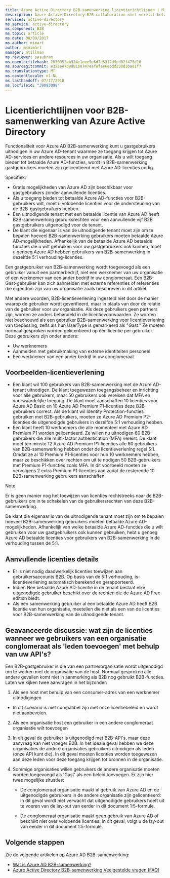 ```yaml
---
title: Azure Active Directory B2B-samenwerking licentierichtlijnen | Microsoft Docs
description: Azure Active Directory B2B collaboration niet vereist-betaalde Azure AD-licenties, maar u kunt ook ophalen betaalde functies voor gastgebruikers voor B2B
services: active-directory
ms.service: active-directory
ms.component: B2B
ms.topic: article
ms.date: 08/09/2017
ms.author: mimart
author: msmimart
manager: mtillman
ms.reviewer: sasubram
ms.openlocfilehash: 2050952eb924e1eee5e6d7d6312d9cd02f475d10
ms.sourcegitcommit: e32ea47d9d8158747eaf8fee6ebdd238d3ba01f7
ms.translationtype: MT
ms.contentlocale: nl-NL
ms.lasthandoff: 07/17/2018
ms.locfileid: "39093098"
---
```

# <a name="azure-active-directory-b2b-collaboration-licensing-guidance"></a>Licentierichtlijnen voor B2B-samenwerking van Azure Active Directory

Functionaliteit voor Azure AD B2B-samenwerking kunt u gastgebruikers uitnodigen in uw Azure AD-tenant waarmee ze toegang krijgen tot Azure AD-services en andere resources in uw organisatie. Als u wilt toegang bieden tot betaalde Azure AD-functies, wordt in B2B-samenwerking gastgebruikers moeten zijn gelicentieerd met Azure AD-licenties nodig. 

Specifiek:
* Gratis mogelijkheden van Azure AD zijn beschikbaar voor gastgebruikers zonder aanvullende licenties.
* Als u toegang bieden tot betaalde Azure AD-functies voor B2B-gebruikers wilt, moet u voldoende licenties voor de ondersteuning van de B2B-gastgebruikers hebben.
* Een uitnodigende tenant met een betaalde licentie van Azure AD heeft B2B-samenwerking gebruiksrechten voor een aanvullende vijf B2B gastgebruikers uitgenodigd voor de tenant.
* De klant die eigenaar is van de uitnodigende tenant moet zijn om te bepalen hoeveel B2B-samenwerking gebruikers moeten betaalde Azure AD-mogelijkheden. Afhankelijk van de betaalde Azure AD betaalde functies die u wilt gebruiken voor uw gastgebruikers ook kunnen, moet u genoeg Azure AD hebben gebruikers van B2B-samenwerking in dezelfde 5:1 verhouding-licenties.

Een gastgebruiker van B2B-samenwerking wordt toegevoegd als een gebruiker vanuit een partnerbedrijf, niet een werknemer van uw organisatie of een werknemer van een ander bedrijf in uw conglomeraat. Een B2B-Gast-gebruiker kan zich aanmelden met externe referenties of referenties die eigendom zijn van uw organisatie zoals beschreven in dit artikel. 

Met andere woorden, B2B-licentieverlening ingesteld niet door de manier waarop de gebruiker wordt geverifieerd, maar in plaats van door de relatie van de gebruiker voor uw organisatie. Als deze gebruikers geen partners zijn, worden ze anders behandeld in de licentievoorwaarden. Ze worden niet beschouwd als een gebruiker B2B-samenwerking voor licentieverlening van toepassing, zelfs als hun UserType is gemarkeerd als "Gast." Ze moeten normaal gesproken worden gelicentieerd op één licentie per gebruiker. Deze gebruikers zijn onder andere:
* Uw werknemers
* Aanmelden met gebruikmaking van externe identiteiten personeel
* Een werknemer van een ander bedrijf in uw conglomeraat


## <a name="licensing-examples"></a>Voorbeelden-licentieverlening
- Een klant wil 100 gebruikers van B2B-samenwerking met de Azure AD-tenant uitnodigen. De klant toegewezen toegangsbeheer en inrichting voor alle gebruikers, maar 50 gebruikers ook vereisen dat MFA en voorwaardelijke toegang. De klant moet aanschaffen 10 licenties voor Azure AD Basic en 10 Azure AD Premium P1-licenties deze B2B-gebruikers correct. Als de klant wil Identity Protection-functies gebruiken met B2B-gebruikers, moeten ze Azure AD Premium P2-licenties de uitgenodigde gebruikers in dezelfde 5:1 verhouding hebben.
- Een klant heeft 10 werknemers die alle momenteel met Azure AD Premium P1 worden gelicentieerd. Ze willen nu uitnodigen 60 B2B-gebruikers die alle multi-factor authentication (MFA) vereist. De klant moet ten minste 12 Azure AD Premium P1-licenties alle 60 gebruikers van B2B-samenwerking hebben onder de licentieverlening regel 5:1. Omdat ze al 10 Premium P1-licenties voor hun 10 werknemers hebben, maar ze beschikken over rechten om uit te nodigen 50 B2B-gebruikers met Premium P1-functies zoals MFA. In dit voorbeeld moeten ze vervolgens 2 extra Premium P1-licenties aan zodat de resterende 10 B2B-samenwerking gebruikers aanschaffen.

> [!NOTE]
> Er is geen manier nog het toewijzen van licenties rechtstreeks naar de B2B-gebruikers om in te schakelen van de gebruikersrechten van deze B2B-samenwerking.

De klant die eigenaar is van de uitnodigende tenant moet zijn om te bepalen hoeveel B2B-samenwerking gebruikers moeten betaalde Azure AD-mogelijkheden. Afhankelijk van welke betaalde Azure AD-functies die u wilt gebruiken voor uw gastgebruikers ook kunnen gebruiken, hebt u genoeg Azure AD betaalde licenties voor gebruikers van B2B-samenwerking in de verhouding tussen de 5:1. 

## <a name="additional-licensing-details"></a>Aanvullende licenties details
- Er is niet nodig daadwerkelijk licenties toewijzen aan gebruikersaccounts B2B. Op basis van de 5:1 verhouding, is-licentieverlening automatisch berekend en gerapporteerd.
- Indien Nee betaalde Azure AD-licentie in de tenant bestaat elke uitgenodigde gebruiker beschikt over de rechten die de Azure AD Free edition biedt.
- Als een samenwerking gebruiker al een betaalde Azure AD heeft B2B licentie van hun organisatie, meetellen die niet als een van de licenties voor B2B-samenwerking van de uitnodigende tenant.

## <a name="advanced-discussion-what-are-the-licensing-considerations-when-we-add-users-from-a-conglomerate-organization-as-members-using-your-apis"></a>Geavanceerde discussie: wat zijn de licenties wanneer we gebruikers van een organisatie conglomeraat als 'leden toevoegen' met behulp van uw API's?
Een B2B-gastgebruiker is die van een partnerorganisatie wordt uitgenodigd om te werken met de organisatie van de host. Normaal gesproken alle andere gevallen komt niet in aanmerking als B2B nog gebruikt B2B-functies. Laten we kijken twee aanvragen in het bijzonder:

1. Als een host met behulp van een consumer-adres van een werknemer uitnodigingen
  * In dit scenario is niet compatibel zijn met onze licentiebeleid en wordt niet aanbevolen.

2. Als een organisatie host een gebruiker in een andere conglomeraat organisatie wilt toevoegen
  1. In dit geval de gebruiker is uitgenodigd met B2B-API's, maar deze aanvraag kan niet vroeger B2B. In het ideale geval hebben we deze organisaties de andere organisaties gebruikers uitnodigen als leden (onze API kunt die). In dit geval moeten licenties worden toegewezen aan deze leden voor deze toegang krijgen tot bronnen in de organisatie.

  2. Sommige organisaties willen gebruikers de andere organisatie moeten worden toegevoegd als 'Gast' als een beleid toevoegen. Er zijn hier twee mogelijke situaties:
      * De conglomeraat organisatie maakt al gebruik van Azure AD en de uitgenodigde gebruikers in de andere organisatie zijn gelicentieerd: in dit geval wordt niet verwacht dat uitgenodigde gebruikers hoeft uit te voeren van de lay-out van eerder in dit document 1:5-formule. 

      * De conglomeraat organisatie maakt geen gebruik van Azure AD of beschikt niet over voldoende licenties: In dit geval, volgt u de lay-out van eerder in dit document 1:5-formule.

## <a name="next-steps"></a>Volgende stappen

Zie de volgende artikelen op Azure AD B2B-samenwerking:

* [Wat is Azure AD B2B-samenwerking?](what-is-b2b.md)
* [Azure Active Directory B2B-samenwerking Veelgestelde vragen (FAQ)](faq.md)
